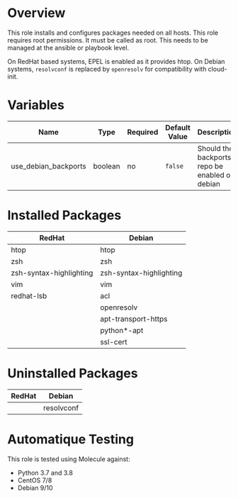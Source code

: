 # Overview
This role installs and configures packages needed on all hosts.
This role requires root permissions. It must be called as root. This needs to be managed at the ansible or playbook level.

On RedHat based systems, EPEL is enabled as it provides htop.
On Debian systems, `resolvconf` is replaced by `openresolv` for compatibility with cloud-init.

# Variables

| Name  | Type | Required | Default Value | Description |
| ----- | ---- | -------- | ------------- | ----------- |
| use_debian_backports | boolean | no | `false` | Should the backports repo be enabled on debian |

# Installed Packages

| RedHat | Debian |
| ------ | ------ |
| htop | htop |
| zsh | zsh |
| zsh-syntax-highlighting | zsh-syntax-highlighting |
| vim | vim |
| redhat-lsb | acl |
|  | openresolv |
|  | apt-transport-https |
|  | python*-apt |
|  | ssl-cert |

# Uninstalled Packages

| RedHat | Debian |
| ------ | ------ |
|  | resolvconf |

# Automatique Testing

This role is tested using Molecule against:
- Python 3.7 and 3.8
- CentOS 7/8
- Debian 9/10